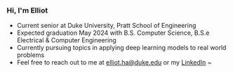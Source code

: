 ### Hi, I'm Elliot
- Current senior at Duke University, Pratt School of Engineering
- Expected graduation May 2024 with B.S. Computer Science, B.S.e Electrical & Computer Engineering
- Currently pursuing topics in applying deep learning models to real world problems
- Feel free to reach out to me at [elliot.ha@duke.edu](https://outlook.office365.com/mail/deeplink/compose?mailtouri=mailto%3Aehh19%40duke.edu) or my [LinkedIn](https://www.linkedin.com/in/elliothha/) ~
